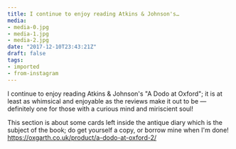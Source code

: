 ```yaml
---
title: I continue to enjoy reading Atkins & Johnson's…
media:
- media-0.jpg
- media-1.jpg
- media-2.jpg
date: "2017-12-10T23:43:21Z"
draft: false
tags:
- imported
- from-instagram
---
```

I continue to enjoy reading Atkins & Johnson's "A Dodo at Oxford"; it is at least as whimsical and enjoyable as the reviews make it out to be — definitely one for those with a curious mind and miriscient soul\!



This section is about some cards left inside the antique diary which is the subject of the book; do get yourself a copy, or borrow mine when I'm done\! https://oxgarth.co.uk/product/a-dodo-at-oxford-2/